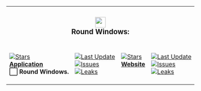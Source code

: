<table><tr><td colspan=4><h3 align=center><picture><source media="(prefers-color-scheme: dark)" srcset=HTTPS://Raw.GitHubUserContent.Com/RoundWindows/Application/main/src-tauri/src/Image/32x32.png><source media="(prefers-color-scheme: light)" srcset=HTTPS://Raw.GitHubUserContent.Com/RoundWindows/Application/main/src-tauri/src/Image/32x32.png><img alt="" src=HTTPS://Raw.GitHubUserContent.Com/RoundWindows/Application/main/src-tauri/src/Image/32x32.png width=28></picture><br>Round Windows:<br></h3></td></tr><tr><td colspan=1 valign=top><br><a href=HTTPS://GitHub.Com/RoundWindows/Application target=_blank><picture><source media="(prefers-color-scheme: dark)" srcset="HTTPS://IMG.Shields.IO/github/stars/RoundWindows/Application?label=stars&#38;logo=github&#38;color=black&#38;labelColor=black&#38;logoColor=white&#38;logoWidth=0&#38;logoColor=black"><source media="(prefers-color-scheme: light)" srcset="HTTPS://IMG.Shields.IO/github/stars/RoundWindows/Application?label=stars&#38;logo=github&#38;color=white&#38;labelColor=white&#38;logoColor=black&#38;logoWidth=0&#38;logoColor=black"><img alt=Stars src="HTTPS://IMG.Shields.IO/github/stars/RoundWindows/Application?label=stars&#38;logo=github&#38;color=black&#38;labelColor=black&#38;logoColor=white&#38;logoWidth=0&#38;logoColor=black"></picture></a><br><a href=HTTPS://GitHub.Com/RoundWindows/Application target=_blank><b>Application</b></a><br><b>⬜ Round Windows.<br/></b><br></td><td colspan=1 valign=top><br><a href=HTTPS://GitHub.Com/RoundWindows/Application target=_blank><picture><source media="(prefers-color-scheme: dark)" srcset="HTTPS://IMG.Shields.IO/github/last-commit/RoundWindows/Application?label=Last%20Update&#38;color=black&#38;labelColor=black&#38;logoColor=white&#38;logoWidth=0"><source media="(prefers-color-scheme: light)" srcset="HTTPS://IMG.Shields.IO/github/last-commit/RoundWindows/Application?label=Last%20Update&#38;color=white&#38;labelColor=white&#38;logoColor=black&#38;logoWidth=0"><img alt="Last Update" src="HTTPS://IMG.Shields.IO/github/last-commit/RoundWindows/Application?label=Last%20Update&#38;color=black&#38;labelColor=black&#38;logoColor=white&#38;logoWidth=0" title="Last Update"></picture></a><br><a href=HTTPS://GitHub.Com/RoundWindows/Application target=_blank><picture><source media="(prefers-color-scheme: dark)" srcset="HTTPS://IMG.Shields.IO/github/issues/RoundWindows/Application?label=Issues&#38;color=black&#38;labelColor=black&#38;logoColor=white&#38;logoWidth=0"><source media="(prefers-color-scheme: light)" srcset="HTTPS://IMG.Shields.IO/github/issues/RoundWindows/Application?label=Issues&#38;color=white&#38;labelColor=white&#38;logoColor=black&#38;logoWidth=0"><img alt=Issues src="HTTPS://IMG.Shields.IO/github/issues/RoundWindows/Application?label=Issues&#38;color=black&#38;labelColor=black&#38;logoColor=white&#38;logoWidth=0" title=Issues></picture></a><br><a href=HTTPS://GitHub.Com/RoundWindows/Application target=_blank><picture><source media="(prefers-color-scheme: dark)" srcset="HTTPS://IMG.Shields.IO/github/downloads/RoundWindows/Application/total?label=Leaks&#38;color=black&#38;labelColor=black&#38;logoColor=white&#38;logoWidth=0"><source media="(prefers-color-scheme: light)" srcset="HTTPS://IMG.Shields.IO/github/downloads/RoundWindows/Application/total?label=Leaks&#38;color=white&#38;labelColor=white&#38;logoColor=black&#38;logoWidth=0"><img alt=Leaks src="HTTPS://IMG.Shields.IO/github/downloads/RoundWindows/Application/total?label=Leaks&#38;color=black&#38;labelColor=black&#38;logoColor=white&#38;logoWidth=0" title=Leaks></picture></a><br><br></td><td colspan=1 valign=top><br><a href=HTTPS://GitHub.Com/RoundWindows/Website target=_blank><picture><source media="(prefers-color-scheme: dark)" srcset="HTTPS://IMG.Shields.IO/github/stars/RoundWindows/Website?label=stars&#38;logo=github&#38;color=black&#38;labelColor=black&#38;logoColor=white&#38;logoWidth=0&#38;logoColor=black"><source media="(prefers-color-scheme: light)" srcset="HTTPS://IMG.Shields.IO/github/stars/RoundWindows/Website?label=stars&#38;logo=github&#38;color=white&#38;labelColor=white&#38;logoColor=black&#38;logoWidth=0&#38;logoColor=black"><img alt=Stars src="HTTPS://IMG.Shields.IO/github/stars/RoundWindows/Website?label=stars&#38;logo=github&#38;color=black&#38;labelColor=black&#38;logoColor=white&#38;logoWidth=0&#38;logoColor=black"></picture></a><br><a href=HTTPS://GitHub.Com/RoundWindows/Website target=_blank><b>Website</b></a><br><b></b><br></td><td colspan=1 valign=top><br><a href=HTTPS://GitHub.Com/RoundWindows/Website target=_blank><picture><source media="(prefers-color-scheme: dark)" srcset="HTTPS://IMG.Shields.IO/github/last-commit/RoundWindows/Website?label=Last%20Update&#38;color=black&#38;labelColor=black&#38;logoColor=white&#38;logoWidth=0"><source media="(prefers-color-scheme: light)" srcset="HTTPS://IMG.Shields.IO/github/last-commit/RoundWindows/Website?label=Last%20Update&#38;color=white&#38;labelColor=white&#38;logoColor=black&#38;logoWidth=0"><img alt="Last Update" src="HTTPS://IMG.Shields.IO/github/last-commit/RoundWindows/Website?label=Last%20Update&#38;color=black&#38;labelColor=black&#38;logoColor=white&#38;logoWidth=0" title="Last Update"></picture></a><br><a href=HTTPS://GitHub.Com/RoundWindows/Website target=_blank><picture><source media="(prefers-color-scheme: dark)" srcset="HTTPS://IMG.Shields.IO/github/issues/RoundWindows/Website?label=Issues&#38;color=black&#38;labelColor=black&#38;logoColor=white&#38;logoWidth=0"><source media="(prefers-color-scheme: light)" srcset="HTTPS://IMG.Shields.IO/github/issues/RoundWindows/Website?label=Issues&#38;color=white&#38;labelColor=white&#38;logoColor=black&#38;logoWidth=0"><img alt=Issues src="HTTPS://IMG.Shields.IO/github/issues/RoundWindows/Website?label=Issues&#38;color=black&#38;labelColor=black&#38;logoColor=white&#38;logoWidth=0" title=Issues></picture></a><br><a href=HTTPS://GitHub.Com/RoundWindows/Website target=_blank><picture><source media="(prefers-color-scheme: dark)" srcset="HTTPS://IMG.Shields.IO/github/downloads/RoundWindows/Website/total?label=Leaks&#38;color=black&#38;labelColor=black&#38;logoColor=white&#38;logoWidth=0"><source media="(prefers-color-scheme: light)" srcset="HTTPS://IMG.Shields.IO/github/downloads/RoundWindows/Website/total?label=Leaks&#38;color=white&#38;labelColor=white&#38;logoColor=black&#38;logoWidth=0"><img alt=Leaks src="HTTPS://IMG.Shields.IO/github/downloads/RoundWindows/Website/total?label=Leaks&#38;color=black&#38;labelColor=black&#38;logoColor=white&#38;logoWidth=0" title=Leaks></picture></a><br><br></td></tr></table>
